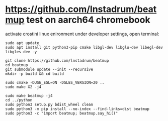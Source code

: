 # https://github.com/lnstadrum/beatmup test on aarch64 chromebook 
activate crostini linux enironment under developer settings, open terminal:

```
sudo apt update
sudo apt install git python3-pip cmake libgl-dev libglu-dev libegl-dev libgles-dev -y
```

```
git clone https://github.com/lnstadrum/beatmup
cd beatmup
git submodule update --init --recursive
mkdir -p build && cd build
```

```
sudo cmake -DUSE_EGL=ON -DGLES_VERSION=20 ..
sudo make X2 -j4
```

```
sudo make beatmup -j4
cd ../python
sudo python3 setup.py bdist_wheel clean
sudo python3 -m pip install --no-index --find-links=dist beatmup
sudo python3 -c "import beatmup; beatmup.say_hi()"
```
